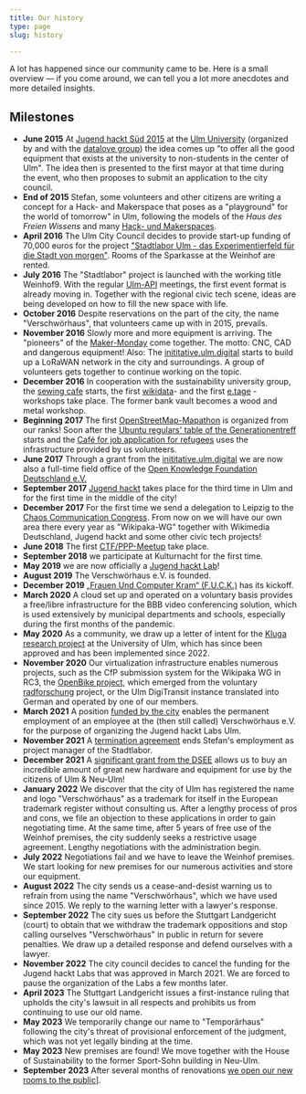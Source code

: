 ```yaml
---
title: Our history
type: page
slug: history

---
```


A lot has happened since our community came to be. Here is a small overview &mdash; if you come around, we can tell you a lot more anecdotes and more detailed insights.

## Milestones
  * **June 2015** At [Jugend hackt Süd 2015](https://jugendhackt.org/event-rueckblick/ulm-2015/) at the [Ulm University](https://www.uni-ulm.de) (organized by and with the [datalove group](http://www.ulmapi.de)) the idea comes up "to offer all the good equipment that exists at the university to non-students in the center of Ulm". The idea then is presented to the first mayor at that time during the event, who then proposes to submit an application to the city council.
  * **End of 2015** Stefan, some volunteers and other citizens are writing a concept for a Hack- and Makerspace that poses as a "playground" for the world of tomorrow" in Ulm, following the models of the _Haus des Freien Wissens_ and many [Hack- und Makerspaces](https://wiki.hackerspaces.org/Design_Patterns).
  * **April 2016** The Ulm City Council decides to provide start-up funding of 70,000 euros for the project ["Stadtlabor Ulm - das Experimentierfeld für die Stadt von morgen"](http://buergerinfo.ulm.de/vo0050.php?__kvonr=4507). Rooms of the Sparkasse at the Weinhof are rented.
  * **July 2016** The "Stadtlabor" project is launched with the working title Weinhof9. With the regular [Ulm-API](http://www.ulmapi.de) meetings, the first event format is already moving in. Together with the regional civic tech scene, ideas are being developed on how to fill the new space with life.
  * **October 2016** Despite reservations on the part of the city, the name "Verschwörhaus", that volunteers came up with in 2015, prevails.
  * **November 2016** Slowly more and more equipment is arriving. The "pioneers" of the [Maker-Monday](/en/groups/makermonday) come together. The motto: CNC, CAD and dangerous equipment! Also: The [inititative.ulm.digital](https://ulm-digital.com) starts to build up a LoRaWAN network in the city and surroundings. A group of volunteers gets together to continue working on the topic.
  * **December 2016** In cooperation with the sustainability university group, the [sewing cafe](/gruppen/naehcafe) starts, the first [wikidata](/en/groups/wikidata)- and the first [e.tage](https://www.etage-ulm.de/home) -workshops take place. The former bank vault becomes a wood and metal workshop.
  * **Beginning 2017** The first [OpenStreetMap-Mapathon](/en/groups/openstreetmap) is organized from our ranks! Soon after the [Ubuntu regulars' table of the Generationentreff](/termine-und-oeffnungszeiten/?tab=ubuntu) starts and the [Café for job application for refugees](/en/groups/bewerbungscafe) uses the infrastructure provided by us volunteers.
  * **June 2017** Through a grant from the [inititative.ulm.digital](https://ulm-digital.com) we are now also a full-time field office of the [Open Knowledge Foundation Deutschland e.V.](https://okfn.de)
  * **September 2017** [Jugend hackt](/termine-und-oeffnungszeiten/?tab=jugend-hackt) takes place for the third time in Ulm and for the first time in the middle of the city!
  * **December 2017** For the first time we send a delegation to Leipzig to the [Chaos Communication Congress](https://events.ccc.de/congress). From now on we will have our own area there every year as "Wikipaka-WG" together with Wikimedia Deutschland, Jugend hackt and some other civic tech projects!
  * **June 2018** The first [CTF/PPP-Meetup](/en/groups/ctf) take place.
  * **September 2018** we participate at Kulturnacht for the first time.
  * **May 2019** we are now officially a [Jugend hackt Lab](/en/category/jugend-hackt-lab)!
  * **August 2019** The Verschwörhaus e.V. is founded.
  * **December 2019** [„Frauen Und Computer Kram“ (F.U.C.K.)](/en/groups/fuck) has its kickoff.
  * **March 2020** A cloud set up and operated on a voluntary basis provides a free/libre infrastructure for the BBB video conferencing solution, which is used extensively by municipal departments and schools, especially during the first months of the pandemic.
  * **May 2020** As a community, we draw up a letter of intent for the [Kluga research project](https://www.uni-ulm.de/nawi/nawi-wichem/forschung/verbundprojekt-kluga/) at the University of Ulm, which has since been approved and has been implemented since 2022.
  * **November 2020** Our virtualization infrastructure enables numerous projects, such as the CfP submission system for the Wikipaka WG in RC3, the [OpenBike project,](https://vm.baden-wuerttemberg.de/de/politik-zukunft/zukunftskonzepte/digitale-mobilitaet/mobiarch-bw/openbike) which emerged from the voluntary [radforschung](https://radforschung.org/) project, or the Ulm DigiTransit instance translated into German and operated by one of our members.
  * **March 2021** A position [funded by the city](https://buergerinfo.ulm.de/to0050.php?__ktonr=22787) enables the permanent employment of an employee at the (then still called) Verschwörhaus e.V. for the purpose of organizing the Jugend hackt Labs Ulm.
  * **November 2021** A [termination agreement](/danke-stefan-fuer-fuenf-jahre-verschwoerhaus) ends Stefan's employment as project manager of the Stadtlabor.
  * **December 2021** A [significant grant from the DSEE]((/förderung-der-deutschen-stiftung-für-engagement-und-ehrenamt-dsee/)) allows us to buy an incredible amount of great new hardware and equipment for use by the citizens of Ulm & Neu-Ulm!
  * **January 2022** We discover that the city of Ulm has registered the name and logo "Verschwörhaus" as a trademark for itself in the European trademark register without consulting us. After a lengthy process of pros and cons, we file an objection to these applications in order to gain negotiating time. At the same time, after 5 years of free use of the Weinhof premises, the city suddenly seeks a restrictive usage agreement. Lengthy negotiations with the administration begin.
  * **July 2022** Negotiations fail and we have to leave the Weinhof premises. We start looking for new premises for our numerous activities and store our equipment.
  * **August 2022** The city sends us a cease-and-desist warning us to refrain from using the name "Verschwörhaus", which we have used since 2015. We reply to the warning letter with a lawyer's response.
  * **September 2022** The city sues us before the Stuttgart Landgericht (court) to obtain that we withdraw the trademark oppositions and stop calling ourselves "Verschwörhaus" in public in return for severe penalties. We draw up a detailed response and defend ourselves with a lawyer.
  * **November 2022** The city council decides to cancel the funding for the Jugend hackt Labs that was approved in March 2021. We are forced to pause the organization of the Labs a few months later.
  * **April 2023** The Stuttgart Landgericht issues a first-instance ruling that upholds the city's lawsuit in all respects and prohibits us from continuing to use our old name.
  * **May 2023** We temporarily change our name to "Temporärhaus" following the city's threat of provisional enforcement of the judgment, which was not yet legally binding at the time.
  * **May 2023** New premises are found! We move together with the House of Sustainability to the former Sport-Sohn building in Neu-Ulm.
  * **September 2023** After several months of renovations [we open our new rooms to the public](/go-for-launch-monatsbericht-september-2023/)].
